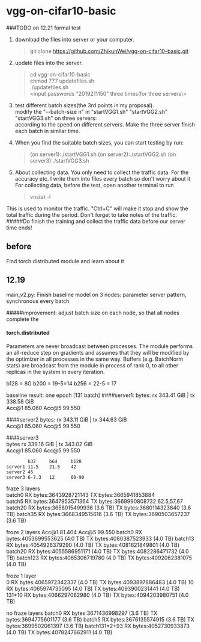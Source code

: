 # vgg-on-cifar10-basic

###TODO on 12.21 formal test
1. download the files into server or your computer.<br>
    >git  clone https://github.com/ZhikunWei/vgg-on-cifar10-basic.git
2. update files into the server.<br>
    > cd vgg-on-cifar10-basic <br>
    chmod 777 updatefiles.sh <br>
    ./updatefiles.sh <br>
    <input passwords "2019211150" three times(for three servers)>

3. test different batch sizes(the 3rd points in my proposal).<br>
modify the "--batch-size n" in "startVGG1.sh" "startVGG2.sh" "startVGG3.sh" on three servers:<br>
according to the speed on different servers. Make the three server finish each batch in similar time.

4. When you find the suitable batch sizes, you can start testing by run:
    >(on server1):./startVGG1.sh
    (on server2):./startVGG2.sh
    (on server3):./startVGG3.sh
5. About collecting data. You only need to collect the traffic data. 
For the accuracy etc. I write them into files every batch so don't worry about it
<br>For collecting data, before the test, open another terminal to run
    >vnstat -l
        
This is used to monitor the traffic. "Ctrl+C" will make it stop and show the total traffic during the period. 
Don't forget to take notes of the traffic.<br>
#####Do finish the training and collect the traffic data before our server time ends!


## before
Find torch.distributed module and learn about it

## 12.19
main_v2.py: 
Finish baseline model on 3 nodes: parameter server pattern, synchronous every batch

#####improvement:
adjust batch size on each node, so that all nodes complete the 
#### torch.distributed
Parameters are never broadcast between processes. The module performs
        an all-reduce step on gradients and assumes that they will be modified
        by the optimizer in all processes in the same way. Buffers
        (e.g. BatchNorm stats) are broadcast from the module in process of rank
        0, to all other replicas in the system in every iteration.

b128 = 8G
b200 = 19-5=14
b256 = 22-5 = 17

baseline result: one epoch [131 batch]
####server1:
bytes: rx 343.41 GiB  | tx 338.58 GiB <br>
Acc@1 85.060 Acc@5 99.550

####server2
bytes: rx 343.11 GiB | tx 344.63 GiB <br>
Acc@1 85.060 Acc@5 99.550

####server3  
bytes rx 339.16 GiB  | tx 343.02 GiB <br>
Acc@1  85.060 Acc@5 99.550

            b32     b64     b128
    server1 11.5    21.5    42
    server2 45    
    server3 6-7.3   12      60-90
    
fraze 3 layers  
batch0  RX bytes:3643928721143  TX bytes:3665941853884  
batch5  RX bytes:3647953571364  TX bytes:3669990808732  62.5,57,67
batch20 RX bytes:3658015499936 (3.6 TB)  TX bytes:3680114323840 (3.6 TB)
batch35 RX bytes:3668349515616 (3.6 TB)  TX bytes:3690503657237 (3.6 TB)

froze 2 layers   Acc@1 81.404 Acc@5 99.550
batch0  RX bytes:4053699553625 (4.0 TB)  TX bytes:4080387523933 (4.0 TB)
batch13 RX bytes:4054926379290 (4.0 TB)  TX bytes:4081621849801 (4.0 TB)
batch20 RX bytes:4055586951171 (4.0 TB)  TX bytes:4082286471732 (4.0 TB)
batch123 RX bytes:4065306719780 (4.0 TB)  TX bytes:4092062381075 (4.0 TB)

froze 1 layer  
0  RX bytes:4065972342337 (4.0 TB)  TX bytes:4093897886483 (4.0 TB)
10 RX bytes:4065974735095 (4.0 TB)  TX bytes:4093900231441 (4.0 TB)
131*10 RX bytes:4066297062980 (4.0 TB)  TX bytes:4094203980751 (4.0 TB)

no fraze layers
batch0  RX bytes:3671436998297 (3.6 TB)  TX bytes:3694775601177 (3.6 TB)
batch5  RX bytes:3676135574915 (3.6 TB)  TX bytes:3699502061397 (3.6 TB)
batch131*2+93 RX bytes:4052730933873 (4.0 TB)  TX bytes:4078247662911 (4.0 TB)

  

